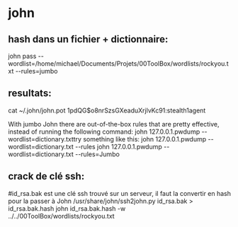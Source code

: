 # john
## hash dans un fichier + dictionnaire:
john pass --wordlist=/home/michael/Documents/Projets/00ToolBox/wordlists/rockyou.txt --rules=jumbo

 

## resultats:
cat ~/.john/john.pot
$1$pdQG$o8nrSzsGXeaduXrjlvKc91:stealth1agent



With jumbo John there are out-of-the-box rules that are pretty effective, instead of running the following command:
john 127.0.0.1.pwdump --wordlist=dictionary.txttry something like this:
john 127.0.0.1.pwdump --wordlist=dictionary.txt --rules
john 127.0.0.1.pwdump --wordlist=dictionary.txt --rules=Jumbo


## crack de clé ssh:

#id_rsa.bak est une clé ssh trouvé sur un serveur, il faut la convertir en hash pour la passer à John
/usr/share/john/ssh2john.py id_rsa.bak > id_rsa.bak.hash
john id_rsa.bak.hash -w ../../00ToolBox/wordlists/rockyou.txt 